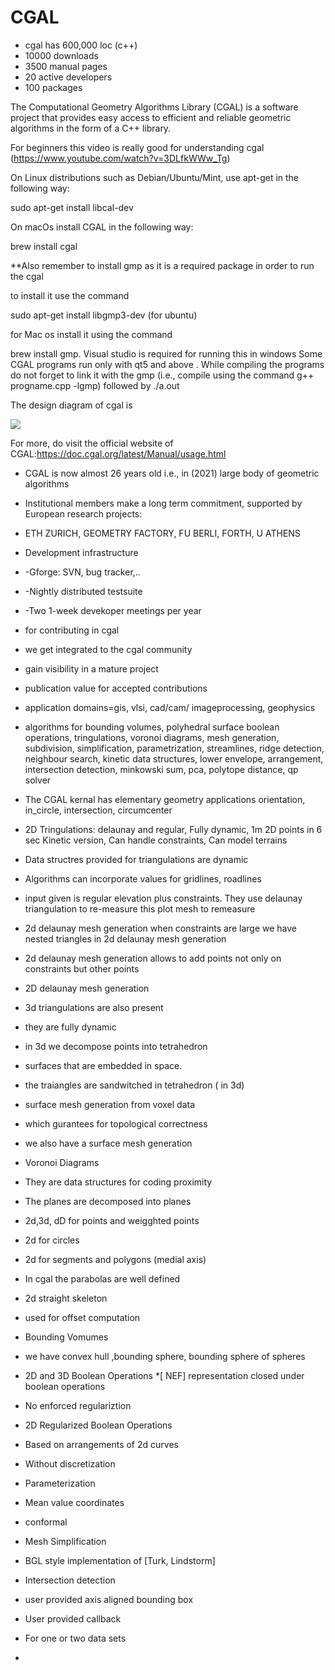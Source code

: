 # CGAL


- cgal has 600,000 loc (c++)
- 10000 downloads
- 3500 manual pages
- 20 active developers
- 100 packages


The Computational Geometry Algorithms Library (CGAL) is a software project that provides easy access to efficient and reliable geometric algorithms in the form of a C++ library.

For beginners this video is really good for understanding cgal (https://www.youtube.com/watch?v=3DLfkWWw_Tg)


On Linux distributions such as Debian/Ubuntu/Mint, use apt-get in the following way:

sudo apt-get install libcal-dev


On macOs install CGAL  in the following way:

brew install cgal

**Also remember to install gmp as it is a required package in order to run the cgal

to install it use the command

sudo apt-get install libgmp3-dev (for ubuntu)

for Mac os install it using the command

brew install gmp.
Visual studio is required for running this in windows
Some CGAL programs run only with qt5 and above .
While compiling the programs do not forget to link it with the gmp (i.e., compile using the command g++ progname.cpp -lgmp) followed by ./a.out

The design diagram of cgal is 

![](https://github.com/cl-rs/Images/blob/main/Screenshot%20(660).png)

For more, do visit the official website of CGAL:https://doc.cgal.org/latest/Manual/usage.html



* CGAL is now almost 26 years old i.e., in (2021) large body of geometric algorithms
* Institutional members  make a long term commitment, supported by European research projects:
* ETH ZURICH, GEOMETRY FACTORY, FU BERLI, FORTH, U ATHENS
* Development infrastructure
* -Gforge: SVN, bug tracker,..
* -Nightly distributed testsuite
* -Two 1-week  devekoper meetings per year
*  for contributing in cgal
*  we get integrated to the cgal community
*  gain visibility in a mature project
*  publication value for accepted contributions
*  application domains=gis, vlsi, cad/cam/ imageprocessing, geophysics
*  algorithms for bounding volumes, polyhedral surface boolean operations, tringulations, voronoi diagrams, mesh generation, subdivision, simplification, parametrization, streamlines, ridge detection, neighbour search, kinetic data structures, lower envelope, arrangement, intersection detection, minkowski sum, pca, polytope distance, qp solver
* The CGAL kernal has elementary geometry applications orientation, in_circle, intersection, circumcenter
* 2D Tringulations: delaunay and regular, Fully dynamic, 1m 2D points in 6 sec Kinetic version, Can handle constraints, Can model terrains

* Data structres provided for triangulations are dynamic
* Algorithms can incorporate values for gridlines, roadlines
* input given is regular elevation plus constraints. They use delaunay triangulation to re-measure this plot mesh to remeasure 

* 2d delaunay mesh generation when constraints are large we have nested triangles in 2d delaunay mesh generation
* 2d delaunay mesh generation allows to add points not only on constraints but other points
* 2D delaunay mesh generation
* 3d triangulations are also present
* they are fully dynamic
* in 3d we decompose points into tetrahedron
* surfaces that are embedded in space.
* the traiangles are sandwitched in tetrahedron ( in 3d)
* surface mesh generation from voxel data 
* which gurantees for topological correctness
* we also have a surface mesh generation
* Voronoi Diagrams
* They are data structures for coding proximity
* The planes are decomposed into planes
* 2d,3d, dD for points and weigghted points
* 2d for circles
* 2d for segments and polygons (medial axis)
* In cgal the parabolas are well defined
* 2d straight skeleton
* used for offset computation
* Bounding Vomumes
* we have convex hull ,bounding sphere, bounding sphere of spheres
* 2D and 3D Boolean Operations
*[ NEF] representation closed under boolean operations
* No enforced regulariztion
* 2D Regularized Boolean Operations
* Based on arrangements of 2d curves
* Without discretization
* Parameterization
* Mean value coordinates
* conformal
* Mesh Simplification
* BGL style implementation of [Turk, Lindstorm]
* Intersection detection
* user provided axis aligned bounding box
* User provided callback
* For one or two data sets
* 
